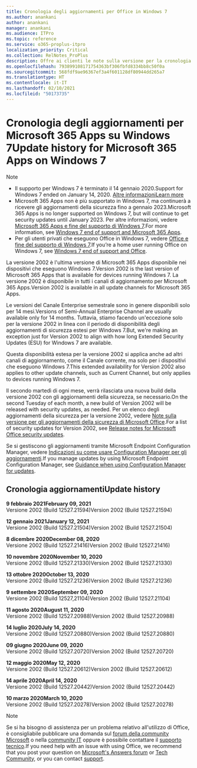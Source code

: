```yaml
---
title: Cronologia degli aggiornamenti per Office in Windows 7
ms.author: anankani
author: anankani
manager: anankani
ms.audience: ITPro
ms.topic: reference
ms.service: o365-proplus-itpro
localization_priority: Critical
ms.collection: RelNotes_ProPlus
description: Offre ai clienti le note sulla versione per la cronologia degli aggiornamenti per Microsoft 365 Apps per Windows 7
ms.openlocfilehash: 793899108171754363bf306fbfd8334bb8c50f0a
ms.sourcegitcommit: 568fdf9ae96367ef3a4f601128df80944dd265a7
ms.translationtype: HT
ms.contentlocale: it-IT
ms.lasthandoff: 02/10/2021
ms.locfileid: "50173735"
---
```

# <a name="update-history-for-microsoft-365-apps-on-windows-7"></a><span data-ttu-id="fc5b6-103">Cronologia degli aggiornamenti per Microsoft 365 Apps su Windows 7</span><span class="sxs-lookup"><span data-stu-id="fc5b6-103">Update history for Microsoft 365 Apps on Windows 7</span></span> 

 > [!NOTE]
>
>- <span data-ttu-id="fc5b6-104">Il supporto per Windows 7 è terminato il 14 gennaio 2020.</span><span class="sxs-lookup"><span data-stu-id="fc5b6-104">Support for Windows 7 ended on January 14, 2020.</span></span> [<span data-ttu-id="fc5b6-105">Altre informazioni</span><span class="sxs-lookup"><span data-stu-id="fc5b6-105">Learn more</span></span>](https://www.microsoft.com/microsoft-365/windows/end-of-windows-7-support)
>- <span data-ttu-id="fc5b6-106">Microsoft 365 Apps non è più supportato in Windows 7, ma continuerà a ricevere gli aggiornamenti della sicurezza fino a gennaio 2023.</span><span class="sxs-lookup"><span data-stu-id="fc5b6-106">Microsoft 365 Apps is no longer supported on Windows 7, but will continue to get security updates until January 2023.</span></span> <span data-ttu-id="fc5b6-107">Per altre informazioni, vedere [Microsoft 365 Apps e fine del supporto di Windows 7](https://docs.microsoft.com/DeployOffice/endofsupport/windows-7-support).</span><span class="sxs-lookup"><span data-stu-id="fc5b6-107">For more information, see [Windows 7 end of support and Microsoft 365 Apps](https://docs.microsoft.com/DeployOffice/endofsupport/windows-7-support).</span></span>
>- <span data-ttu-id="fc5b6-108">Per gli utenti privati che eseguono Office in Windows 7, vedere [Office e fine del supporto di Windows 7](https://support.microsoft.com/office/78f20fab-b57b-44d7-8368-06a8493f3cb9).</span><span class="sxs-lookup"><span data-stu-id="fc5b6-108">If you’re a home user running Office on Windows 7, see [Windows 7 end of support and Office](https://support.microsoft.com/office/78f20fab-b57b-44d7-8368-06a8493f3cb9).</span></span>

<span data-ttu-id="fc5b6-109">La versione 2002 è l'ultima versione di Microsoft 365 Apps disponibile nei dispositivi che eseguono Windows 7.</span><span class="sxs-lookup"><span data-stu-id="fc5b6-109">Version 2002 is the last version of Microsoft 365 Apps that is available for devices running Windows 7.</span></span> <span data-ttu-id="fc5b6-110">La versione 2002 è disponibile in tutti i canali di aggiornamento per Microsoft 365 Apps.</span><span class="sxs-lookup"><span data-stu-id="fc5b6-110">Version 2002 is available in all update channels for Microsoft 365 Apps.</span></span>

<span data-ttu-id="fc5b6-111">Le versioni del Canale Enterprise semestrale sono in genere disponibili solo per 14 mesi.</span><span class="sxs-lookup"><span data-stu-id="fc5b6-111">Versions of Semi-Annual Enterprise Channel are usually available only for 14 months.</span></span> <span data-ttu-id="fc5b6-112">Tuttavia, stiamo facendo un'eccezione solo per la versione 2002 in linea con il periodo di disponibilità degli aggiornamenti di sicurezza estesi per Windows 7.</span><span class="sxs-lookup"><span data-stu-id="fc5b6-112">But, we're making an exception just for Version 2002 to align with how long Extended Security Updates (ESU) for Windows 7 are available.</span></span>

<span data-ttu-id="fc5b6-113">Questa disponibilità estesa per la versione 2002 si applica anche ad altri canali di aggiornamento, come il Canale corrente, ma solo per i dispositivi che eseguono Windows 7.</span><span class="sxs-lookup"><span data-stu-id="fc5b6-113">This extended availability for Version 2002 also applies to other update channels, such as Current Channel, but only applies to devices running Windows 7.</span></span>

<span data-ttu-id="fc5b6-114">Il secondo martedì di ogni mese, verrà rilasciata una nuova build della versione 2002 con gli aggiornamenti della sicurezza, se necessario.</span><span class="sxs-lookup"><span data-stu-id="fc5b6-114">On the second Tuesday of each month, a new build of Version 2002 will be released with security updates, as needed.</span></span> <span data-ttu-id="fc5b6-115">Per un elenco degli aggiornamenti della sicurezza per la versione 2002, vedere [Note sulla versione per gli aggiornamenti della sicurezza di Microsoft Office](microsoft365-apps-security-updates.md).</span><span class="sxs-lookup"><span data-stu-id="fc5b6-115">For a list of security updates for Version 2002, see [Release notes for Microsoft Office security updates](microsoft365-apps-security-updates.md).</span></span>

<span data-ttu-id="fc5b6-116">Se si gestiscono gli aggiornamenti tramite Microsoft Endpoint Configuration Manager, vedere [Indicazioni su come usare Configuration Manager per gli aggiornamenti](https://docs.microsoft.com/deployoffice/endofsupport/windows-7-support#guidance-when-using-configuration-manager-for-updates).</span><span class="sxs-lookup"><span data-stu-id="fc5b6-116">If you manage updates by using Microsoft Endpoint Configuration Manager, see [Guidance when using Configuration Manager for updates](https://docs.microsoft.com/deployoffice/endofsupport/windows-7-support#guidance-when-using-configuration-manager-for-updates).</span></span>


## <a name="update-history"></a><span data-ttu-id="fc5b6-117">Cronologia aggiornamenti</span><span class="sxs-lookup"><span data-stu-id="fc5b6-117">Update history</span></span>

[//]: # (NON RIMUOVERE)

<span data-ttu-id="fc5b6-119">**9 febbraio 2021**</span><span class="sxs-lookup"><span data-stu-id="fc5b6-119">**February 09, 2021**</span></span><br/>
<span data-ttu-id="fc5b6-120">Versione 2002 (Build 12527.21594)</span><span class="sxs-lookup"><span data-stu-id="fc5b6-120">Version 2002 (Build 12527.21594)</span></span><br/>

<span data-ttu-id="fc5b6-121">**12 gennaio 2021**</span><span class="sxs-lookup"><span data-stu-id="fc5b6-121">**January 12, 2021**</span></span><br/>
<span data-ttu-id="fc5b6-122">Versione 2002 (Build 12527.21504)</span><span class="sxs-lookup"><span data-stu-id="fc5b6-122">Version 2002 (Build 12527.21504)</span></span><br/>

<span data-ttu-id="fc5b6-123">**8 dicembre 2020**</span><span class="sxs-lookup"><span data-stu-id="fc5b6-123">**December 08, 2020**</span></span><br/>
<span data-ttu-id="fc5b6-124">Versione 2002 (Build 12527.21416)</span><span class="sxs-lookup"><span data-stu-id="fc5b6-124">Version 2002 (Build 12527.21416)</span></span><br/>

<span data-ttu-id="fc5b6-125">**10 novembre 2020**</span><span class="sxs-lookup"><span data-stu-id="fc5b6-125">**November 10, 2020**</span></span><br/>
<span data-ttu-id="fc5b6-126">Versione 2002 (Build 12527.21330)</span><span class="sxs-lookup"><span data-stu-id="fc5b6-126">Version 2002 (Build 12527.21330)</span></span><br/>

<span data-ttu-id="fc5b6-127">**13 ottobre 2020**</span><span class="sxs-lookup"><span data-stu-id="fc5b6-127">**October 13, 2020**</span></span><br/>
<span data-ttu-id="fc5b6-128">Versione 2002 (Build 12527.21236)</span><span class="sxs-lookup"><span data-stu-id="fc5b6-128">Version 2002 (Build 12527.21236)</span></span><br/>

<span data-ttu-id="fc5b6-129">**9 settembre 2020**</span><span class="sxs-lookup"><span data-stu-id="fc5b6-129">**September 09, 2020**</span></span><br/>
<span data-ttu-id="fc5b6-130">Versione 2002 (Build 12527,21104)</span><span class="sxs-lookup"><span data-stu-id="fc5b6-130">Version 2002 (Build 12527.21104)</span></span><br/>

<span data-ttu-id="fc5b6-131">**11 agosto 2020**</span><span class="sxs-lookup"><span data-stu-id="fc5b6-131">**August 11, 2020**</span></span><br/>
<span data-ttu-id="fc5b6-132">Versione 2002 (Build 12527.20988)</span><span class="sxs-lookup"><span data-stu-id="fc5b6-132">Version 2002 (Build 12527.20988)</span></span><br/>

<span data-ttu-id="fc5b6-133">**14 luglio 2020**</span><span class="sxs-lookup"><span data-stu-id="fc5b6-133">**July 14, 2020**</span></span><br/>
<span data-ttu-id="fc5b6-134">Versione 2002 (Build 12527.20880)</span><span class="sxs-lookup"><span data-stu-id="fc5b6-134">Version 2002 (Build 12527.20880)</span></span><br/>

<span data-ttu-id="fc5b6-135">**09 giugno 2020**</span><span class="sxs-lookup"><span data-stu-id="fc5b6-135">**June 09, 2020**</span></span><br/>
<span data-ttu-id="fc5b6-136">Versione 2002 (Build 12527.20720)</span><span class="sxs-lookup"><span data-stu-id="fc5b6-136">Version 2002 (Build 12527.20720)</span></span><br/>

<span data-ttu-id="fc5b6-137">**12 maggio 2020**</span><span class="sxs-lookup"><span data-stu-id="fc5b6-137">**May 12, 2020**</span></span><br/>
<span data-ttu-id="fc5b6-138">Versione 2002 (Build 12527.20612)</span><span class="sxs-lookup"><span data-stu-id="fc5b6-138">Version 2002 (Build 12527.20612)</span></span><br/>

<span data-ttu-id="fc5b6-139">**14 aprile 2020**</span><span class="sxs-lookup"><span data-stu-id="fc5b6-139">**April 14, 2020**</span></span><br/>
<span data-ttu-id="fc5b6-140">Versione 2002 (Build 12527.20442)</span><span class="sxs-lookup"><span data-stu-id="fc5b6-140">Version 2002 (Build 12527.20442)</span></span><br/>

<span data-ttu-id="fc5b6-141">**10 marzo 2020**</span><span class="sxs-lookup"><span data-stu-id="fc5b6-141">**March 10, 2020**</span></span><br/>
<span data-ttu-id="fc5b6-142">Versione 2002 (Build 12527.20278)</span><span class="sxs-lookup"><span data-stu-id="fc5b6-142">Version 2002 (Build 12527.20278)</span></span><br/>




> [!NOTE]
> <span data-ttu-id="fc5b6-143">Se si ha bisogno di assistenza per un problema relativo all'utilizzo di Office, è consigliabile pubblicare una domanda sul [forum della community Microsoft](https://answers.microsoft.com/) o nella [community IT](https://techcommunity.microsoft.com/) oppure è possibile contattare il [supporto tecnico](https://support.microsoft.com/contactus).</span><span class="sxs-lookup"><span data-stu-id="fc5b6-143">If you need help with an issue with using Office, we recommend that you post your question on [Microsoft's Answers forum](https://answers.microsoft.com/) or [Tech Community](https://techcommunity.microsoft.com/), or you can contact [support](https://support.microsoft.com/contactus).</span></span>
